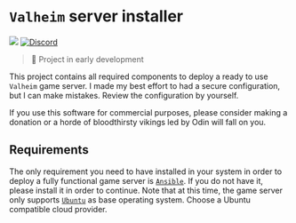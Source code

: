 # `Valheim` server installer

![](https://img.shields.io/badge/Steam-Valheim-purple?style=for-the-badge&logo=steam)
[![Discord](https://img.shields.io/discord/812069608064417842?color=purple&logo=discord&logoColor=white&style=for-the-badge)](https://discord.gg/X9cN2cawgW)

> :construction: Project in early development

This project contains all required components to deploy a ready to use `Valheim` game server. I made my best effort to had a secure configuration, but I can make mistakes. Review the configuration by yourself.

If you use this software for commercial purposes, please consider making a donation or a horde of bloodthirsty vikings led by Odin will fall on you.

## Requirements

The only requirement you need to have installed in your system in order to deploy a fully functional game server is [`Ansible`](https://www.ansible.com/). If you do not have it, please install it in order to continue.
Note that at this time, the game server only supports [`Ubuntu`](https://ubuntu.com/) as base operating system. Choose a Ubuntu compatible cloud provider.

